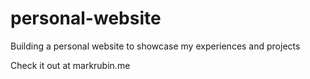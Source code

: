 # personal-website
Building a personal website to showcase my experiences and projects

Check it out at markrubin.me
